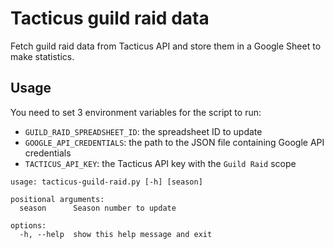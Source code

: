 # Tacticus guild raid data

Fetch guild raid data from Tacticus API and store them in a Google Sheet to make statistics.

## Usage

You need to set 3 environment variables for the script to run:
* `GUILD_RAID_SPREADSHEET_ID`: the spreadsheet ID to update
* `GOOGLE_API_CREDENTIALS`: the path to the JSON file containing Google API credentials
* `TACTICUS_API_KEY`: the Tacticus API key with the `Guild Raid` scope

```
usage: tacticus-guild-raid.py [-h] [season]

positional arguments:
  season      Season number to update

options:
  -h, --help  show this help message and exit
```
